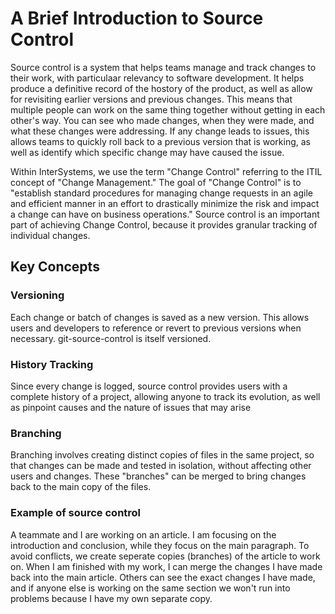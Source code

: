# A Brief Introduction to Source Control

Source control is a system that helps teams manage and track changes to their work, with particulaar relevancy to software development. It helps produce a definitive record of the hostory of the product, as well as allow for revisiting earlier versions and previous changes. This means that multiple people can work on the same thing together without getting in each other's way. You can see who made changes, when they were made, and what these changes were addressing. If any change leads to issues, this allows teams to quickly roll back to a previous version that is working, as well as identify which specific change may have caused the issue.

Within InterSystems, we use the term "Change Control" referring to the ITIL concept of "Change Management." The goal of "Change Control" is to "establish standard procedures for managing change requests in an agile and efficient manner in an effort to drastically minimize the risk and impact a change can have on business operations." Source control is an important part of achieving Change Control, because it provides granular tracking of individual changes.

## Key Concepts

### Versioning

Each change or batch of changes is saved as a new version. This allows users and developers to reference or revert to previous versions when necessary. git-source-control is itself versioned.

### History Tracking

Since every change is logged, source control provides users with a complete history of a project, allowing anyone to track its evolution, as well as pinpoint causes and the nature of issues that may arise

### Branching

Branching involves creating distinct copies of files in the same project, so that changes can be made and tested in isolation, without affecting other users and changes. These "branches" can be merged to bring changes back to the main copy of the files.

### Example of source control

A teammate and I are working on an article. I am focusing on the introduction and conclusion, while they focus on the main paragraph. To avoid conflicts, we create seperate copies (branches) of the article to work on. When I am finished with my work, I can merge the changes I have made back into the main article. Others can see the exact changes I have made, and if anyone else is working on the same section we won't run into problems because I have my own separate copy.
